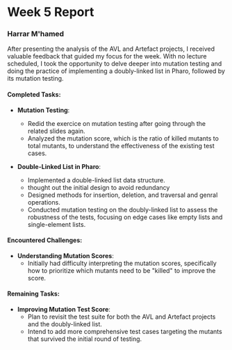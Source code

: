 # Week 5 Report

### Harrar M'hamed

After presenting the analysis of the AVL and Artefact projects, I received valuable feedback that guided my focus for the week. With no lecture scheduled, I took the opportunity to delve deeper into mutation testing and doing the practice of implementing a doubly-linked list in Pharo, followed by its mutation testing.

#### Completed Tasks:

- **Mutation Testing**: 
  - Redid the exercice on mutation testing after going through the related slides again.
  - Analyzed the mutation score, which is the ratio of killed mutants to total mutants, to understand the effectiveness of the existing test cases.

- **Double-Linked List in Pharo**: 
  - Implemented a double-linked list data structure.
  - thought out the initial design to avoid redundancy
  - Designed methods for insertion, deletion, and traversal and genral operations.
  - Conducted mutation testing on the doubly-linked list to assess the robustness of the tests, focusing on edge cases like empty lists and single-element lists.

#### Encountered Challenges:

- **Understanding Mutation Scores**: 
  - Initially had difficulty interpreting the mutation scores, specifically how to prioritize which mutants need to be "killed" to improve the score.

#### Remaining Tasks:

- **Improving Mutation Test Score**: 
  - Plan to revisit the test suite for both the AVL and Artefact projects and the doubly-linked list.
  - Intend to add more comprehensive test cases targeting the mutants that survived the initial round of testing.


